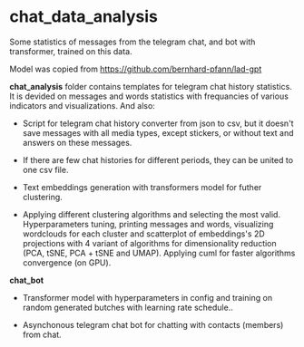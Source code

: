 # chat_data_analysis

Some statistics of messages from the telegram chat, and bot with transformer, trained on this data.

Model was copied from https://github.com/bernhard-pfann/lad-gpt

**chat_analysis** folder contains templates for telegram chat history statistics. It is devided on messages and words statistics with frequancies of various indicators and visualizations. And also:

 * Script for telegram chat history converter from json to csv, but it doesn't save messages with all media types, except stickers, or without text and answers on these messages.  

 * If there are few chat histories for different periods, they can be united to one csv file.

 * Text embeddings generation with transformers model for futher clustering.

 * Applying different clustering algorithms and selecting the most valid. Hyperparameters tuning, printing messages and words, visualizing wordclouds for each cluster and scatterplot of embeddings's 2D projections with 4 variant of algorithms for dimensionality reduction (PCA, tSNE, PCA + tSNE and UMAP). Applying cuml for faster algorithms сonvergence (on GPU).

**chat_bot**

 * Transformer model with hyperparameters in config and training on random generated butches with learning rate schedule..
 
 * Asynchonous telegram chat bot for chatting with contacts (members) from chat. 
